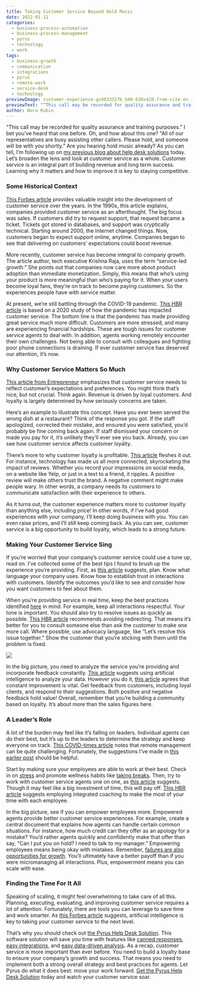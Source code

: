 ```yaml
---
title: Taking Customer Service Beyond Hold Music
date: 2022-01-11
categories:
  - business-process-automation
  - business-process-management
  - pyrus
  - technology
  - work
tags:
  - business-growth
  - communication
  - integrations
  - pyrus
  - remote-work
  - service-desk
  - technology
previewImage: customer-experience-gc6033327b_640-630x420-from-site-en.jpg
previewText: "“This call may be recorded for quality assurance and training purposes.” I bet you’ve heard that one before. Oh, and how about this one? “All of our representatives are busy assisting other callers. Please hold, and someone will be with you shortly.” Are you hearing hold music already? As you can tell, I’m following up on my previous blog about help desk solutions today. Let’s broaden the lens and look at customer service as a whole. Customer service is an integral part of building revenue and long term success. Learning why it matters and how to improve it is key to staying competitive."
author: Nora Rubin
---
```

“This call may be recorded for quality assurance and training purposes.” I bet you’ve heard that one before. Oh, and how about this one? “All of our representatives are busy assisting other callers. Please hold, and someone will be with you shortly.” Are you hearing hold music already? As you can tell, I’m following up on [my previous blog about help desk solutions](https://pyrus.com/en/blog/how-help-desk-solutions-help-you) today. Let’s broaden the lens and look at customer service as a whole. Customer service is an integral part of building revenue and long term success. Learning why it matters and how to improve it is key to staying competitive.

### **Some Historical Context**

[This Forbes article](https://www.forbes.com/sites/forbestechcouncil/2021/06/25/the-evolution-of-customer-support-and-why-its-time-to-rethink-its-role-again/) provides valuable insight into the development of customer service over the years. In the 1990s, this article explains, companies provided customer service as an afterthought. The big focus was sales. If customers did try to request support, that request became a ticket. Tickets got stored in databases, and support was cryptically technical. Starting around 2000, the Internet changed things. Now, customers began to expect support online, anytime. Companies began to see that delivering on customers’ expectations could boost revenue.

More recently, customer service has become integral to company growth. The article author, tech executive Krishna Raja, uses the term “service-led growth.” She points out that companies now care more about product adoption than immediate monetization. Simply, this means that who’s using your product is more meaningful than who’s paying for it. When your users become loyal fans, they’re on track to become paying customers. So the experiences people have with service matter.

At present, we’re still battling through the COVID-19 pandemic. [This HBR article](https://hbr.org/2020/04/supporting-customer-service-through-the-coronavirus-crisis) is based on a 2020 study of how the pandemic has impacted customer service. The bottom line is that the pandemic has made providing great service much more difficult. Customers are more stressed, and many are experiencing financial hardships. These are tough issues for customer service agents to deal with. In addition, agents working remotely encounter their own challenges. Not being able to consult with colleagues and fighting poor phone connections is draining. If ever customer service has deserved our attention, it’s now.

### **Why Customer Service Matters So Much**

[This article from Entrepreneur](https://www.entrepreneur.com/article/398618) emphasizes that customer service needs to reflect customer’s expectations and preferences. You might think that’s nice, but not crucial. Think again. Revenue is driven by loyal customers. And loyalty is largely determined by how seriously concerns are taken.

Here’s an example to illustrate this concept. Have you ever been served the wrong dish at a restaurant? Think of the response you got. If the staff apologized, corrected their mistake, and ensured you were satisfied, you’d probably be fine coming back again. If staff dismissed your concern or made you pay for it, it’s unlikely they’ll ever see you back. Already, you can see how customer service affects customer loyalty.

There’s more to why customer loyalty is profitable. [This article](https://www.entrepreneur.com/article/399595) fleshes it out. For instance, technology has made us all more connected, skyrocketing the impact of reviews. Whether you record your impressions on social media, on a website like Yelp, or just in a text to a friend, it ripples. A positive review will make others trust the brand. A negative comment might make people wary. In other words, a company needs its customers to communicate satisfaction with their experience to others.

As it turns out, the customer experience matters more to customer loyalty than anything else, including price! In other words, if I’ve had good experiences with your company, I’ll keep doing business with you. You can even raise prices, and I’ll still keep coming back. As you can see, customer service is a big opportunity to build loyalty, which leads to a strong future.

### **Making Your Customer Service Sing**

If you’re worried that your company’s customer service could use a tune up, read on. I’ve collected some of the best tips I found to brush up the experience you’re providing. First, as [this article](https://www.forbes.com/sites/forbesbusinesscouncil/2021/06/02/five-simple-tips-for-exceptional-customer-service/) suggests, plan. Know what language your company uses. Know how to establish trust in interactions with customers. Identify the outcomes you’d like to see and consider how you want customers to feel about them.

When you’re providing service in real time, keep the best practices identified [here](https://www.forbes.com/sites/forbescoachescouncil/2020/04/21/15-customer-service-strategies-to-help-you-deliver-a-5-star-experience/) in mind. For example, keep all interactions respectful. Your tone is important. You should also try to resolve issues as quickly as possible. [This HBR article](https://hbr.org/2020/04/supporting-customer-service-through-the-coronavirus-crisis) recommends avoiding redirecting. That means it’s better for you to consult someone else than ask the customer to make one more call. Where possible, use advocacy language, like “Let’s resolve this issue together.” Show the customer that you’re sticking with them until the problem is fixed.

![](firmbee-com-jrh5lAq-mIs-unsplash-300x199.webp)

In the big picture, you need to analyze the service you’re providing and incorporate feedback constantly. [This article](https://www.forbes.com/sites/forbesbusinesscouncil/2021/06/02/five-simple-tips-for-exceptional-customer-service/) suggests using artificial intelligence to analyze your data. However you do it, [this article](https://www.forbes.com/sites/forbescoachescouncil/2020/04/21/15-customer-service-strategies-to-help-you-deliver-a-5-star-experience/) agrees that constant improvement is vital. Get feedback from customers, including loyal clients, and respond to their suggestions. Both positive and negative feedback hold value! Overall, remember that you’re building a community based on loyalty. It’s about more than the sales figures here.

### **A Leader’s Role**

A lot of the burden may feel like it’s falling on leaders. Individual agents can do their best, but it’s up to the leaders to determine the strategy and keep everyone on track. [This COVID-times article](https://hbr.org/2020/04/supporting-customer-service-through-the-coronavirus-crisis) notes that remote management can be quite challenging. Fortunately, the suggestions I’ve made in [this earlier post](https://pyrus.com/en/blog/managing-teams-remote-workplace) should be helpful.

Start by making sure your employees are able to work at their best. Check in on [stress](https://pyrus.com/en/blog/stressing-out-of-the-office) and promote wellness habits like [taking breaks](https://pyrus.com/en/blog/break-it-up-the-why). Then, try to work with customer service agents one on one, as [this article](https://www.entrepreneur.com/article/398618) suggests. Though it may feel like a big investment of time, this will pay off. [This HBR article](https://hbr.org/2020/04/supporting-customer-service-through-the-coronavirus-crisis) suggests employing integrated coaching to make the most of your time with each employee. 

In the big picture, see if you can empower employees more. Empowered agents provide better customer service experiences. For example, create a central document that explains how agents can handle certain common situations. For instance, how much credit can they offer as an apology for a mistake? You’d rather agents quickly and confidently make that offer than say, “Can I put you on hold? I need to talk to my manager.” Empowering employees means being okay with mistakes. Remember, [failures are also opportunities for growth](https://pyrus.com/en/blog/molding-mindset-flourishing-by-failing). You’ll ultimately have a better payoff than if you were micromanaging all interactions. Plus, empowerment means you can scale with ease.

### **Finding the Time For It All**

Speaking of scaling, it might feel overwhelming to take care of all this. Planning, executing, evaluating, and improving customer service requires a lot of attention. Fortunately, there are tools you can leverage to save time and work smarter. As [this Forbes article](https://www.forbes.com/sites/forbestechcouncil/2021/06/25/the-evolution-of-customer-support-and-why-its-time-to-rethink-its-role-again/) suggests, artificial intelligence is key to taking your customer service to the next level.

That’s why you should check out [the Pyrus Help Desk Solution](https://pyrus.com/en/service-desk). This software solution will save you time with features like [canned responses](https://pyrus.com/en/help/integrations/canned-responses), [easy integrations](https://pyrus.com/en/help/integrations/pyrus-integrations), and [easy data-driven analysis](https://pyrus.com/en/blog/data-driven-assessment-is-possible-with-pyrus)**.** As a recap, customer service is more important than ever before. You need to build a loyalty base to ensure your company’s growth and success. That means you need to implement both a strong overall strategy and best practices for agents. Let Pyrus do what it does best: move your work forward. [Get the Pyrus Help Desk Solution](https://pyrus.com/t#install/2) today and watch your customer service soar.